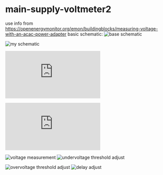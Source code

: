 # main-supply-voltmeter2
use info from https://openenergymonitor.org/emon/buildingblocks/measuring-voltage-with-an-acac-power-adapter
basic schematic:
![base schematic](https://learn.openenergymonitor.org/electricity-monitoring/voltage-sensing/files/Arduino-AC-voltage-input-1.png)

![my schematic](https://4.bp.blogspot.com/-qAIhNXoc7Gg/V-jeaAFrElI/AAAAAAAAQ8A/Hnlzby-y_-8-2FpbTDokqDAABZV3sb1TQCLcB/s1600/releu_protectie_tensiune_emonlib_ver2.png)

![my aarticle](https://arduinotehniq.blogspot.com/2016/10/under-overvoltage-relay-for-ac-main_3.html)

![articol in romana](http://nicuflorica.blogspot.com/2016/09/releu-de-protectie-la-minima-si-maxima_26.html)

![voltage measurement](https://1.bp.blogspot.com/-nryXKFPOy4Q/V-jeWV4rAwI/AAAAAAAAQ78/-6fh0_hMMy0UL2Wml4wbcyc-mPdtvL7mQCLcB/s320/releu_prot_ver2_02.jpg)
![undervoltage threshold adjust](https://3.bp.blogspot.com/-PAfqYCEYgvY/V-jeg2bSznI/AAAAAAAAQ8E/gwGdUdtRElUClR0r0iTotz13MvN_cptoQCLcB/s320/releu_prot_ver2_03.jpg)

![overvoltage threshold adjust](https://2.bp.blogspot.com/-TZAFoY4EM9w/V-jenP5joqI/AAAAAAAAQ8I/zF_0nqDXbbEok4NlHnKipKYbqd2nbFxSACLcB/s320/releu_prot_ver2_04.jpg)
![delay adjust](https://4.bp.blogspot.com/-0Yv100Nwmio/V-jerbptOxI/AAAAAAAAQ8M/vVFw4WCgp6AnQYQCNmf9vBRxxMB-0DPnwCLcB/s320/releu_prot_ver2_05.jpg)
